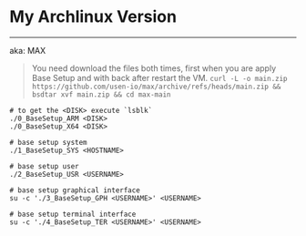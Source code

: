# My Archlinux Version 
---
aka: MAX

> You need download the files both times, first when you are apply Base Setup and with back after restart the VM.
> `curl -L -o main.zip https://github.com/usen-io/max/archive/refs/heads/main.zip && bsdtar xvf main.zip && cd max-main`


```
# to get the <DISK> execute `lsblk`
./0_BaseSetup_ARM <DISK>
./0_BaseSetup_X64 <DISK>

# base setup system
./1_BaseSetup_SYS <HOSTNAME>

# base setup user
./2_BaseSetup_USR <USERNAME>

# base setup graphical interface
su -c './3_BaseSetup_GPH <USERNAME>' <USERNAME>

# base setup terminal interface
su -c './4_BaseSetup_TER <USERNAME>' <USERNAME>
```
